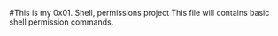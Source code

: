 #This is my 0x01. Shell, permissions project
This file will contains basic shell permission commands.
